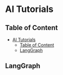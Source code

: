 # AI Tutorials

## Table of Content

- [AI Tutorials](#ai-tutorials)
  - [Table of Content](#table-of-content)
  - [LangGraph](#langgraph)

## LangGraph
